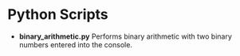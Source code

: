 # Python Scripts

- **binary_arithmetic.py** Performs binary arithmetic with two binary numbers entered into the console.
